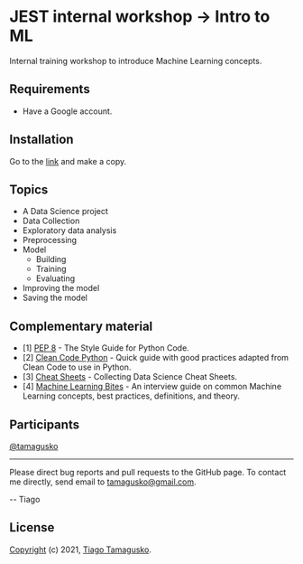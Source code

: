 # JEST internal workshop &#8594; Intro to ML

Internal training workshop to introduce Machine Learning concepts.

## Requirements

- Have a Google account.

## Installation

Go to the [link](introML.ipynb) and make a copy.

## Topics

- A Data Science project
- Data Collection
- Exploratory data analysis
- Preprocessing
- Model
  - Building
  - Training
  - Evaluating
- Improving the model
- Saving the model

## Complementary material

- [1] [PEP 8](https://pep8.org/) - The Style Guide for Python Code.
- [2] [Clean Code Python](https://github.com/zedr/clean-code-python) - Quick guide with good practices adapted from Clean Code to use in Python.
- [3] [Cheat Sheets](https://towardsdatascience.com/collecting-data-science-cheat-sheets-d2cdff092855) - Collecting Data Science Cheat Sheets.
- [4] [Machine Learning Bites](https://www.notion.so/Machine-Learning-Bites-7c1675ecb587451e9caf793c68972276) - An interview guide on common Machine Learning concepts, best practices, definitions, and theory.

## Participants

[@tamagusko](https://github.com/tamagusko)

----

Please direct bug reports and pull requests to the GitHub page. To contact me directly, send email to tamagusko@gmail.com.

-- Tiago

## License

[Copyright](LICENSE) (c) 2021, [Tiago Tamagusko](https://github.com/tamagusko).

